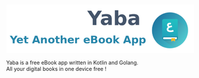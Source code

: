 ![Yaba Logo](/images/logo_yaba_plus.png)


Yaba is a free eBook app written in Kotlin and Golang.  
All your digital books in one device free !
